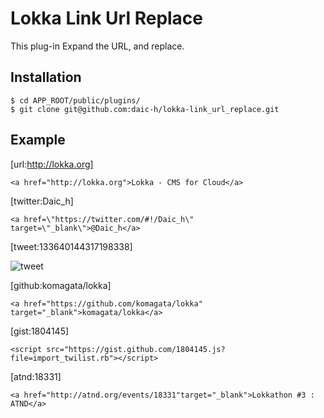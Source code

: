 # Lokka Link Url Replace

This plug-in Expand the URL, and replace.

## Installation

    $ cd APP_ROOT/public/plugins/
    $ git clone git@github.com:daic-h/lokka-link_url_replace.git

## Example
[url:http://lokka.org]

    <a href="http://lokka.org">Lokka - CMS for Cloud</a>
    
[twitter:Daic_h]

    <a href=\"https://twitter.com/#!/Daic_h\" target=\"_blank\">@Daic_h</a>

[tweet:133640144317198338]

![tweet](http://cdn-ak.f.st-hatena.com/images/fotolife/b/bunnyhop/20120224/20120224223203.png?1330090341)

[github:komagata/lokka]

    <a href="https://github.com/komagata/lokka" target="_blank">komagata/lokka</a>
    
[gist:1804145]

    <script src="https://gist.github.com/1804145.js?file=import_twilist.rb"></script>
    
[atnd:18331]

    <a href="http://atnd.org/events/18331"target="_blank">Lokkathon #3 : ATND</a>


